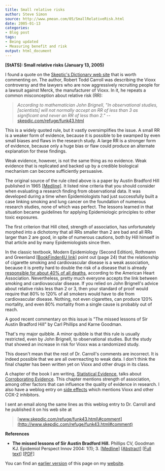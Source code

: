 ```yaml
---
title: Small relative risks
author: Steve Simon
source: http://www.pmean.com/05/SmallRelativeRisk.html
date: 2005-01-13
categories:
- Blog post
tags:
- Being updated
- Measuring benefit and risk
output: html_document
---
```

**[StATS]: Small relative risks (January 13, 2005)**

I found a quote on the [Skeptic's Dictionary web
site](http://skepdic.com) that is worth commenting on. The author,
Robert Todd Carroll was describing the Vioxx controversy and the lawyers
who are now aggressively recruiting people for a lawsuit against Merck,
the manufacturer of Vioxx. In it, he repeats a common misconception
about relative risk (RR):

> *According to mathematician John Brignell, "In observational studies,
> \[scientists\] will not normally accept an RR of less than 3 as
> significant and never an RR of less than 2." \--*
> [skepdic.com/refuge/funk43.html](http://skepdic.com/refuge/funk43.html)

This is a widely quoted rule, but it vastly oversimplifies the issue. A
small RR is a weaker form of evidence, because it is possible to be
swamped by even small biases and flaws in the research study. A large RR
is a stronger form of evidence, because only a huge bias or flaw could
produce an alternate explanation for these findings.

Weak evidence, however, is not the same thing as no evidence. Weak
evidence that is replicated and backed up by a credible biological
mechanism can become sufficiently persuasive.

The original source of the rule cited above is a paper by Austin
Bradford Hill published in 1965
[\[Medline\]](http://www.ncbi.nlm.nih.gov/entrez/query.fcgi?cmd=Retrieve&db=pubmed&dopt=Abstract&list_uids=14283879).
It listed nine criteria that you should consider when evaluating a
research finding from observational data. It was developed during a time
when Epidemiologists had just successfully built a case linking smoking
and lung cancer on the foundation of numerous research studies, none of
which was perfect. The lessons learned in that situation became
guidelines for applying Epidemiologic principles to other toxic
exposures.

The first criterion that Hill cited, strength of association, has
unfortunately morphed into a dichotomy that all RRs smaller than 2 are
bad and all RRs larger than 2 are good, in spite of numerous cautions,
both by Hill himself in that article and by many Epidemiologists since
then.

In the classic textbook, Modern Epidemiology (Second Edition), Rothmann
and Greenland [\[BookFinder4U
link\]](http://www.bookfinder4u.com/detail/0316757802.html) point out
(page 24) that the relationship of cigarette smoking and cardiovascular
disease is a weak association, because it is pretty hard to double the
risk of a disease that is already [responsible for about 40% of all
deaths](http://www.americanheart.org/presenter.jhtml?identifier=4478),
according to the American Heart Association. Nevertheless, pretty much
everyone accepts the link between smoking and cardiovascular disease. If
you relied on John Brignell's advice about relative risks less than 2
or 3, then your standard of proof would require that 80% to 120% of all
smokers would have to die from cardiovascular disease. Nothing, not even
cigarettes, can produce 120% mortality, and even 80% mortality from a
single cause is probably out of reach.

A good recent commentary on this issue is "The missed lessons of Sir
Austin Bradford Hill" by Carl Phillips and Karne Goodman.

That's my major quibble. A minor quibble is that this rule is usually
restricted, even by John Brignell, to observational studies. But the
study that showed an increase in risk for Vioxx was a randomized study.

This doesn't mean that the rest of Dr. Carroll's comments are
incorrect. It is indeed possible that we are all overreacting to weak
data. I don't think the final chapter has been written yet on Vioxx and
other drugs in its class.

A chapter of the book I am writing, [Statistical
Evidence](../evidence.asp), talks about [Corroborating
Evidence](../journal/book06.htm). This chapter mentions strength of
association, among other factors that can influence the quality of
evidence in research. I also have a weblog entry on [side
effects](http://www.pmean.com/weblog2004/SideEffects.asp)
which mentions Vioxx and other COX-2 inhibitors.

I sent an email along the same lines as this weblog entry to Dr. Carroll
and he published it on his web site at

> [www.skepdic.com/refuge/funk43.html\#comment](http://www.skepdic.com/refuge/funk43.html#comment)

**References**

-   **The missed lessons of Sir Austin Bradford Hill.** Phillips CV,
    Goodman KJ. Epidemiol Perspect Innov 2004: 1(1); 3.
    [\[Medline\]](http://www.ncbi.nlm.nih.gov/entrez/query.fcgi?cmd=Retrieve&db=PubMed&list_uids=15507128&dopt=Abstract)
    [\[Abstract\]](http://www.epi-perspectives.com/content/1/1/3/abstract)
    [\[Full text\]](http://www.epi-perspectives.com/content/1/1/3)
    [\[PDF\]](http://www.epi-perspectives.com/content/pdf/1742-5573-1-3.pdf)

You can find an [earlier version][sim1] of this page on my [website][sim2].

[sim1]: http://www.pmean.com/05/SmallRelativeRisk.html
[sim2]: http://www.pmean.com
